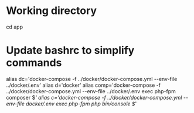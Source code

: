 # Working directory
cd app

# Update bashrc to simplify commands
alias dc='docker-compose -f ../docker/docker-compose.yml --env-file ../docker/.env'
alias d='docker'
alias comp='docker-compose -f ../docker/docker-compose.yml --env-file ../docker/.env exec php-fpm composer $*'
alias c='docker-compose -f ../docker/docker-compose.yml --env-file docker/.env exec php-fpm php bin/console $*'